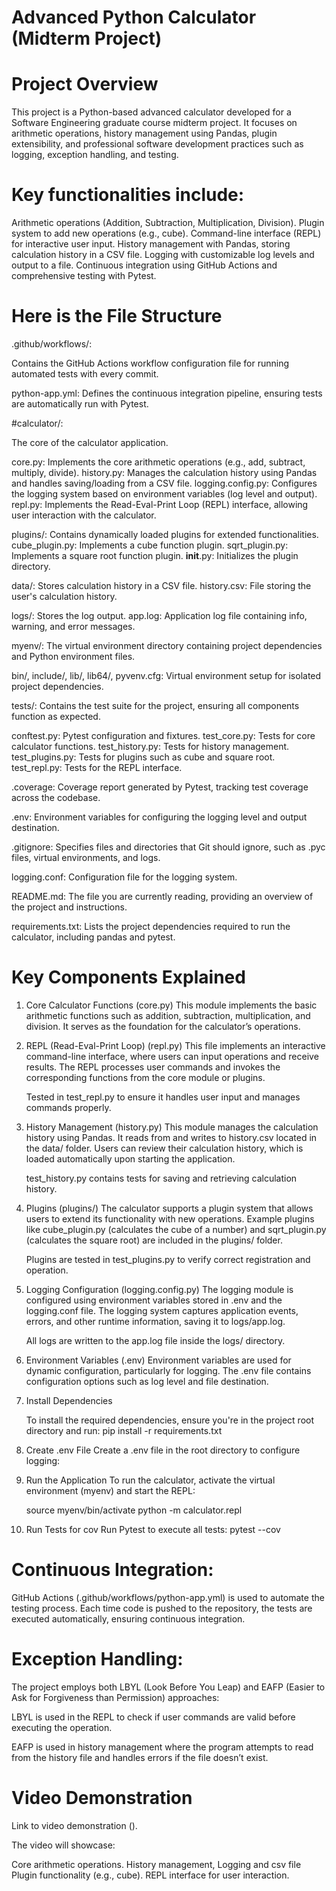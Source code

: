 # Advanced Python Calculator (Midterm Project)
# Project Overview

This project is a Python-based advanced calculator developed for a Software Engineering graduate course midterm project. It focuses on arithmetic operations, history management using Pandas, plugin extensibility, and professional software development practices such as logging, exception handling, and testing.

# Key functionalities include:

Arithmetic operations (Addition, Subtraction, Multiplication, Division).
Plugin system to add new operations (e.g., cube).
Command-line interface (REPL) for interactive user input.
History management with Pandas, storing calculation history in a CSV file.
Logging with customizable log levels and output to a file.
Continuous integration using GitHub Actions and comprehensive testing with Pytest.

# Here is the File Structure

 .github/workflows/: 

Contains the GitHub Actions workflow configuration file for running automated tests with every commit.

python-app.yml: Defines the continuous integration pipeline, ensuring tests are automatically run with Pytest.

#calculator/:

The core of the calculator application.

core.py: Implements the core arithmetic operations (e.g., add, subtract, multiply, divide).
history.py: Manages the calculation history using Pandas and handles saving/loading from a CSV file.
logging.config.py: Configures the logging system based on environment variables (log level and output).
repl.py: Implements the Read-Eval-Print Loop (REPL) interface, allowing user interaction with the calculator.

plugins/: Contains dynamically loaded plugins for extended functionalities.
cube_plugin.py: Implements a cube function plugin.
sqrt_plugin.py: Implements a square root function plugin.
__init__.py: Initializes the plugin directory.

data/:
Stores calculation history in a CSV file.
history.csv: File storing the user's calculation history.

logs/:
Stores the log output.
app.log: Application log file containing info, warning, and error messages.

myenv/:
The virtual environment directory containing project dependencies and Python environment files.

bin/, include/, lib/, lib64/, pyvenv.cfg: Virtual environment setup for isolated project dependencies.

tests/:
Contains the test suite for the project, ensuring all components function as expected.

conftest.py: Pytest configuration and fixtures.
test_core.py: Tests for core calculator functions.
test_history.py: Tests for history management.
test_plugins.py: Tests for plugins such as cube and square root.
test_repl.py: Tests for the REPL interface.

.coverage:
Coverage report generated by Pytest, tracking test coverage across the codebase.

.env:
Environment variables for configuring the logging level and output destination.

.gitignore:
Specifies files and directories that Git should ignore, such as .pyc files, virtual environments, and logs.

logging.conf:
Configuration file for the logging system.

README.md:
The file you are currently reading, providing an overview of the project and instructions.

requirements.txt:
Lists the project dependencies required to run the calculator, including pandas and pytest.

# Key Components Explained
1. Core Calculator Functions (core.py)
This module implements the basic arithmetic functions such as addition, subtraction, multiplication, and division. It serves as the foundation for the calculator’s operations.


2. REPL (Read-Eval-Print Loop) (repl.py)
This file implements an interactive command-line interface, where users can input operations and receive results. The REPL processes user commands and invokes the corresponding functions from the core module or plugins.

    Tested in test_repl.py to ensure it handles user input and manages commands properly.

3. History Management (history.py)
This module manages the calculation history using Pandas. It reads from and writes to history.csv located in the data/ folder. Users can review their calculation history, which is loaded automatically upon starting the application.

    test_history.py contains tests for saving and retrieving calculation history.

4. Plugins (plugins/)
The calculator supports a plugin system that allows users to extend its functionality with new operations. Example plugins like cube_plugin.py (calculates the cube of a number) and sqrt_plugin.py (calculates the square root) are included in the plugins/ folder.

    Plugins are tested in test_plugins.py to verify correct registration and operation.

5. Logging Configuration (logging.config.py)
The logging module is configured using environment variables stored in .env and the logging.conf file. The logging system captures application events, errors, and other runtime information, saving it to logs/app.log.

    All logs are written to the app.log file inside the logs/ directory.

6. Environment Variables (.env)
Environment variables are used for dynamic configuration, particularly for logging. The .env file contains configuration options such as log level and file destination.

1. Install Dependencies

    To install the required dependencies, ensure you're in the project root directory and run:
    pip install -r requirements.txt

2. Create .env File
    Create a .env file in the root directory to configure logging:

3. Run the Application
    To run the calculator, activate the virtual environment (myenv) and start the REPL:

    source myenv/bin/activate
    python -m calculator.repl

4. Run Tests for cov
    Run Pytest to execute all tests:
    pytest --cov

# Continuous Integration:

GitHub Actions (.github/workflows/python-app.yml) is used to automate the testing process. Each time code is pushed to the repository, the tests are executed automatically, ensuring continuous integration.

# Exception Handling:

The project employs both LBYL (Look Before You Leap) and EAFP (Easier to Ask for Forgiveness than Permission) approaches:

LBYL is used in the REPL to check if user commands are valid before executing the operation.

EAFP is used in history management where the program attempts to read from the history file and handles errors if the file doesn’t exist.


# Video Demonstration
Link to video demonstration ().

The video will showcase:

Core arithmetic operations.
History management, Logging and csv file
Plugin functionality (e.g., cube).
REPL interface for user interaction.